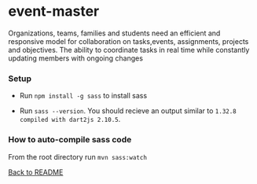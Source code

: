 # event-master
Organizations, teams, families and students need an efficient and responsive model for collaboration on tasks,events, assignments, projects and objectives. The ability to coordinate tasks in real time while constantly updating members with ongoing changes

### Setup


- Run `npm install -g sass` to install sass 

- Run `sass --version`. You should recieve an output similar to `1.32.8 compiled with dart2js 2.10.5`.



### How to auto-compile sass code 

From the root directory run `mvn sass:watch`

[Back to README](README.md)
